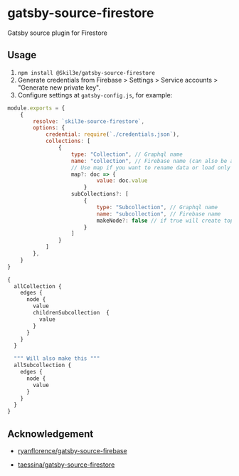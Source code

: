 # gatsby-source-firestore
Gatsby source plugin for Firestore

## Usage
1. ```npm install @Skil3e/gatsby-source-firestore```
2. Generate credentials from Firebase > Settings > Service accounts > "Generate new private key".
3. Configure settings at ```gatsby-config.js```, for example:
```js
module.exports = {
    {
        resolve: `skil3e-source-firestore`,
        options: {
            credential: require(`./credentials.json`),
            collections: [
                {
                    type: "Collection", // Graphql name
                    name: "collection", // Firebase name (can also be a path for a specific subcollection  eg: "collection/documentID/subCollection")
                    // Use map if you want to rename data or load only partial data
                    map?: doc => {
                            value: doc.value
                        }
                    subCollections?: [
                        {
                            type: "Subcollection", // Graphql name
                            name: "subcollection", // Firebase name
                            makeNode?: false // if true will create top level node
                        }
                    ]
                }
            ]
        },
    }
}
```

```graphql
{
  allCollection {
    edges {
      node {
        value
        childrenSubcollection  {
          value
        }
      }
    }
  }

  """ Will also make this """
  allSubcollection {
    edges {
      node {
        value 
      }
    }
  }
}
```

## Acknowledgement

- [ryanflorence/gatsby-source-firebase](https://github.com/ryanflorence/gatsby-source-firebase)

- [taessina/gatsby-source-firestore](https://github.com/taessina/gatsby-source-firestore)

